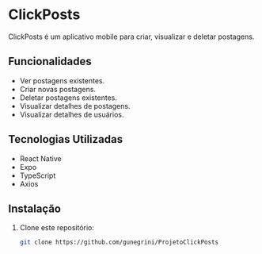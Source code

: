 # ClickPosts

ClickPosts é um aplicativo mobile para criar, visualizar e deletar postagens.

## Funcionalidades

- Ver postagens existentes.
- Criar novas postagens.
- Deletar postagens existentes.
- Visualizar detalhes de postagens.
- Visualizar detalhes de usuários.

## Tecnologias Utilizadas

- React Native
- Expo
- TypeScript
- Axios

## Instalação

1. Clone este repositório:
   ```sh
   git clone https://github.com/gunegrini/ProjetoClickPosts
